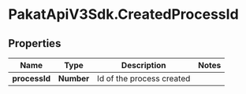 # PakatApiV3Sdk.CreatedProcessId

## Properties
Name | Type | Description | Notes
------------ | ------------- | ------------- | -------------
**processId** | **Number** | Id of the process created | 


